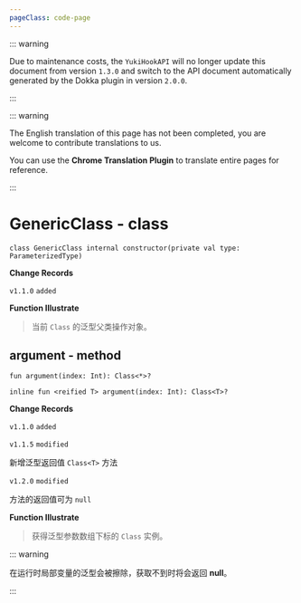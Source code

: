 ```yaml
---
pageClass: code-page
---
```


::: warning

Due to maintenance costs, the `YukiHookAPI` will no longer update this document from version `1.3.0` and switch to the API document automatically generated by the Dokka plugin in version `2.0.0`.

:::

::: warning

The English translation of this page has not been completed, you are welcome to contribute translations to us.

You can use the **Chrome Translation Plugin** to translate entire pages for reference.

:::

# GenericClass <span class="symbol">- class</span>

```kotlin:no-line-numbers
class GenericClass internal constructor(private val type: ParameterizedType)
```

**Change Records**

`v1.1.0` `added`

**Function Illustrate**

> 当前 `Class` 的泛型父类操作对象。

## argument <span class="symbol">- method</span>

```kotlin:no-line-numbers
fun argument(index: Int): Class<*>?
```

```kotlin:no-line-numbers
inline fun <reified T> argument(index: Int): Class<T>?
```

**Change Records**

`v1.1.0` `added`

`v1.1.5` `modified`

新增泛型返回值 `Class<T>` 方法

`v1.2.0` `modified`

方法的返回值可为 `null`

**Function Illustrate**

> 获得泛型参数数组下标的 `Class` 实例。

::: warning

在运行时局部变量的泛型会被擦除，获取不到时将会返回 **null**。

:::